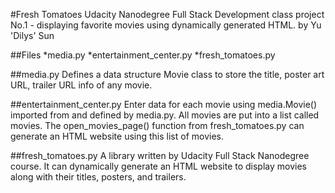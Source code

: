 #Fresh Tomatoes
Udacity Nanodegree Full Stack Development class project No.1 - displaying favorite movies using dynamically generated HTML. by Yu 'Dilys' Sun

##Files
*media.py
*entertainment_center.py
*fresh_tomatoes.py

##media.py
Defines a data structure Movie class to store the title, poster art URL, trailer URL info of any movie. 

##entertainment_center.py
Enter data for each movie using media.Movie() imported from and defined by media.py. All movies are put into a list called movies. The open_movies_page() function from fresh_tomatoes.py can generate an HTML website using this list of movies.

##fresh_tomatoes.py
A library written by Udacity Full Stack Nanodegree course. It can dynamically generate an HTML website to display movies along with their titles, posters, and trailers. 